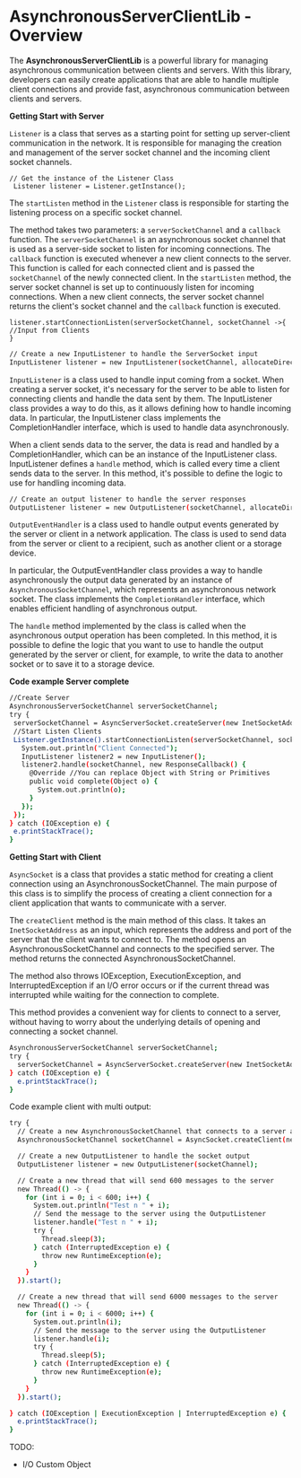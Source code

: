 

# AsynchronousServerClientLib - Overview
The **AsynchronousServerClientLib** is a powerful library for managing asynchronous communication between clients and servers. With this library, developers can easily create applications that are able to handle multiple client connections and provide fast, asynchronous communication between clients and servers.

 **Getting Start with Server**


`Listener` is a class that serves as a starting point for setting up server-client communication in the network. It is responsible for managing the creation and management of the server socket channel and the incoming client socket channels.

    // Get the instance of the Listener Class
     Listener listener = Listener.getInstance();

The `startListen` method in the `Listener` class is responsible for starting the listening process on a specific socket channel.

The method takes two parameters: a `serverSocketChannel` and a `callback` function.
The `serverSocketChannel` is an asynchronous socket channel that is used as a server-side socket to listen for incoming connections.
The `callback` function is executed whenever a new client connects to the server. This function is called for each connected client and is passed the `socketChannel` of the newly connected client.
In the `startListen` method, the server socket channel is set up to continuously listen for incoming connections. When a new client connects, the server socket channel returns the client's socket channel and the `callback` function is executed.

    listener.startConnectionListen(serverSocketChannel, socketChannel ->{
    //Input from Clients
    }
   
   
```sh
// Create a new InputListener to handle the ServerSocket input
InputListener listener = new InputListener(socketChannel, allocateDirect);
```

`InputListener` is a class used to handle input coming from a socket. When creating a server socket, it's necessary for the server to be able to listen for connecting clients and handle the data sent by them. The InputListener class provides a way to do this, as it allows defining how to handle incoming data. In particular, the InputListener class implements the CompletionHandler interface, which is used to handle data asynchronously.

When a client sends data to the server, the data is read and handled by a CompletionHandler, which can be an instance of the InputListener class. InputListener defines a `handle` method, which is called every time a client sends data to the server. In this method, it's possible to define the logic to use for handling incoming data.
 ```sh
// Create an output listener to handle the server responses  
OutputListener listener = new OutputListener(socketChannel, allocateDirect);
 ```
`OutputEventHandler` is a class used to handle output events generated by the server or client in a network application. The class is used to send data from the server or client to a recipient, such as another client or a storage device.

In particular, the OutputEventHandler class provides a way to handle asynchronously the output data generated by an instance of `AsynchronousSocketChannel`, which represents an asynchronous network socket. The class implements the `CompletionHandler` interface, which enables efficient handling of asynchronous output.

The `handle` method implemented by the class is called when the asynchronous output operation has been completed. In this method, it is possible to define the logic that you want to use to handle the output generated by the server or client, for example, to write the data to another socket or to save it to a storage device.

**Code example Server complete**
 ```sh
//Create Server  
AsynchronousServerSocketChannel serverSocketChannel;
try {
  serverSocketChannel = AsyncServerSocket.createServer(new InetSocketAddress(8080));
  //Start Listen Clients  
  Listener.getInstance().startConnectionListen(serverSocketChannel, socketChannel -> {
    System.out.println("Client Connected");
    InputListener listener2 = new InputListener();
    listener2.handle(socketChannel, new ResponseCallback() {
      @Override //You can replace Object with String or Primitives  
      public void complete(Object o) {
        System.out.println(o);
      }
    });
  });
} catch (IOException e) {
  e.printStackTrace();
}
```

**Getting Start with Client**

`AsyncSocket` is a class that provides a static method for creating a client connection using an AsynchronousSocketChannel. The main purpose of this class is to simplify the process of creating a client connection for a client application that wants to communicate with a server.

The `createClient` method is the main method of this class. It takes an `InetSocketAddress` as an input, which represents the address and port of the server that the client wants to connect to. The method opens an AsynchronousSocketChannel and connects to the specified server. The method returns the connected AsynchronousSocketChannel.

The method also throws IOException, ExecutionException, and InterruptedException if an I/O error occurs or if the current thread was interrupted while waiting for the connection to complete.

This method provides a convenient way for clients to connect to a server, without having to worry about the underlying details of opening and connecting a socket channel.
```sh
AsynchronousServerSocketChannel serverSocketChannel;  
try {  
  serverSocketChannel = AsyncServerSocket.createServer(new InetSocketAddress(8080));  
} catch (IOException e) {  
  e.printStackTrace();  
}
```


Code example client with multi output:

```sh
try {
  // Create a new AsynchronousSocketChannel that connects to a server at localhost:8080  
  AsynchronousSocketChannel socketChannel = AsyncSocket.createClient(new InetSocketAddress("localhost", 8080));

  // Create a new OutputListener to handle the socket output  
  OutputListener listener = new OutputListener(socketChannel);

  // Create a new thread that will send 600 messages to the server  
  new Thread(() -> {
    for (int i = 0; i < 600; i++) {
      System.out.println("Test n " + i);
      // Send the message to the server using the OutputListener  
      listener.handle("Test n " + i);
      try {
        Thread.sleep(3);
      } catch (InterruptedException e) {
        throw new RuntimeException(e);
      }
    }
  }).start();

  // Create a new thread that will send 6000 messages to the server  
  new Thread(() -> {
    for (int i = 0; i < 6000; i++) {
      System.out.println(i);
      // Send the message to the server using the OutputListener  
      listener.handle(i);
      try {
        Thread.sleep(5);
      } catch (InterruptedException e) {
        throw new RuntimeException(e);
      }
    }
  }).start();

} catch (IOException | ExecutionException | InterruptedException e) {
  e.printStackTrace();
}
```

 TODO:
 - I/O Custom Object

